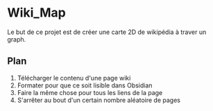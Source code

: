 # Wiki_Map
Le but de ce projet est de créer une carte 2D de wikipédia à traver un graph.

## Plan
1) Télécharger le contenu d'une page wiki
2) Formater pour que ce soit lisible dans Obsidian
3) Faire la même chose pour tous les liens de la page
4) S'arrêter au bout d'un certain nombre aléatoire de pages